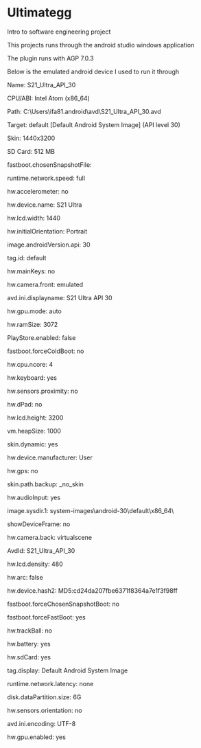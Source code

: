 # Ultimategg
Intro to software engineering project

This projects runs through the android studio windows application 

The plugin runs with AGP 7.0.3


Below is the emulated android device I used to run it through

Name: S21_Ultra_API_30

CPU/ABI: Intel Atom (x86_64)

Path: C:\Users\ifa81\.android\avd\S21_Ultra_API_30.avd

Target: default [Default Android System Image] (API level 30)

Skin: 1440x3200

SD Card: 512 MB

fastboot.chosenSnapshotFile: 

runtime.network.speed: full

hw.accelerometer: no

hw.device.name: S21 Ultra

hw.lcd.width: 1440

hw.initialOrientation: Portrait

image.androidVersion.api: 30

tag.id: default

hw.mainKeys: no

hw.camera.front: emulated

avd.ini.displayname: S21 Ultra API 30

hw.gpu.mode: auto

hw.ramSize: 3072

PlayStore.enabled: false

fastboot.forceColdBoot: no

hw.cpu.ncore: 4

hw.keyboard: yes

hw.sensors.proximity: no

hw.dPad: no

hw.lcd.height: 3200

vm.heapSize: 1000

skin.dynamic: yes

hw.device.manufacturer: User

hw.gps: no

skin.path.backup: _no_skin

hw.audioInput: yes

image.sysdir.1: system-images\android-30\default\x86_64\

showDeviceFrame: no

hw.camera.back: virtualscene

AvdId: S21_Ultra_API_30

hw.lcd.density: 480

hw.arc: false

hw.device.hash2: MD5:cd24da207fbe6371f8364a7e1f3f98ff

fastboot.forceChosenSnapshotBoot: no

fastboot.forceFastBoot: yes

hw.trackBall: no

hw.battery: yes

hw.sdCard: yes

tag.display: Default Android System Image

runtime.network.latency: none

disk.dataPartition.size: 6G

hw.sensors.orientation: no

avd.ini.encoding: UTF-8

hw.gpu.enabled: yes
